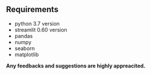 ## Requirements

* python 3.7 version
* streamlit 0.60 version
* pandas
* numpy
* seaborn
* matplotlib

 **Any feedbacks and suggestions are highly appreacited.**


